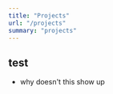 ```yaml
---
title: "Projects"
url: "/projects" 
summary: "projects"
---
```


## test
- why doesn't this show up 
